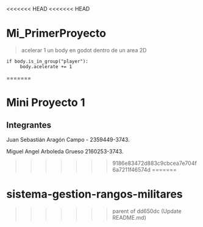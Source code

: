 <<<<<<< HEAD
<<<<<<< HEAD

# Mi_PrimerProyecto
>acelerar 1 un body en godot dentro de un area 2D
 

    if body.is_in_group("player"):
    	 body.acelerate += 1
=======
# Mini Proyecto 1



## Integrantes

Juan Sebastián Aragón Campo - 2359449-3743.

Miguel Angel Arboleda Grueso 2160253-3743.
>>>>>>> 9186e83472d883c9cbcea7e704f6a7211f46574d
=======
# sistema-gestion-rangos-militares
>>>>>>> parent of dd650dc (Update README.md)
